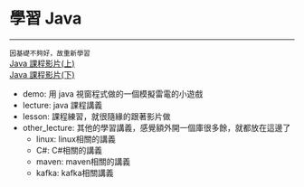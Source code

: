 # 學習 Java

---

`因基礎不夠好，故重新學習`  
[Java 課程影片(上)](https://www.bilibili.com/video/BV1YT4y1H7YM/ 'Java課程影片(上')  
[Java 課程影片(下)](https://www.bilibili.com/video/BV1JZ421a7PX/ 'Java課程影片(下')

- demo: 用 java 視窗程式做的一個模擬雷電的小遊戲
- lecture: java 課程講義
- lesson: 課程練習，就很隨緣的跟著影片做
- other_lecture: 其他的學習講義，感覺額外開一個庫很多餘，就都放在這邊了
    - linux: linux相關的講義
    - C#: C#相關的講義
    - maven: maven相關的講義
	- kafka: kafka相關講義
